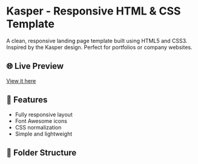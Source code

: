 # Kasper - Responsive HTML & CSS Template

A clean, responsive landing page template built using HTML5 and CSS3. Inspired by the Kasper design. Perfect for portfolios or company websites.

## 🌐 Live Preview
[View it here](https://momenashraf5.github.io/kasper/) <!-- Update this when deployed -->

## 🚀 Features
- Fully responsive layout
- Font Awesome icons
- CSS normalization
- Simple and lightweight

## 📁 Folder Structure
